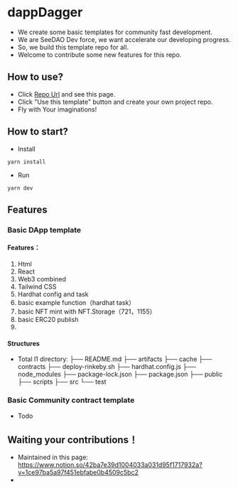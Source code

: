 # dappDagger
+ We create some basic templates for community fast development.
+ We are SeeDAO Dev force, we want accelerate our developing progress.
+ So, we build this template repo for all.
+ Welcome to contribute some new features for this repo.

## How to use?
+ Click [Repo Url](https://github.com/SeeDAO-OpenSource/dappDagger) and see this page.
+ Click "Use this template" button and create your own project repo.
+ Fly with Your imaginations!

## How to start?
+ Install

```
yarn install
```

+ Run

```
yarn dev
```

## Features
### Basic DApp template

#### Features：

1. Html
2. React
3. Web3 combined
4. Tailwind CSS
5. Hardhat config and task
6. basic example function（hardhat task）
7. basic NFT mint with NFT.Storage（721，1155）
8. basic ERC20 publish
9. 

#### Structures
+ Total l1 directory:
├── README.md
├── artifacts
├── cache
├── contracts
├── deploy-rinkeby.sh
├── hardhat.config.js
├── node_modules
├── package-lock.json
├── package.json
├── public
├── scripts
├── src
└── test

#### 
### Basic Community contract template
+ Todo

## Waiting your contributions！
+ Maintained in this page: https://www.notion.so/42ba7e39d1004033a031d95f1717932a?v=1ce97ba5a97f451ebfabe0b4509c5bc2
+ 
